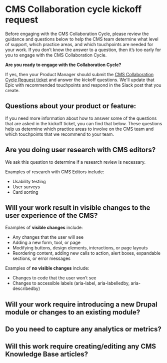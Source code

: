# CMS Collaboration cycle kickoff request
Before engaging with the CMS Collaboration Cycle, please review the guidance and questions below to help the CMS team determine what level of support, which practice areas, and which touchpoints are needed for your work. If you don’t know the answer to a question, then it’s too early for you to engage with the CMS Collaboration Cycle.

**Are you ready to engage with the Collaboration Cycle?**

If yes, then your Product Manager should submit the [CMS Collaboration Cycle Request ticket](https://github.com/department-of-veterans-affairs/va.gov-cms/issues/new?assignees=BerniXiongA6&labels=CMS+Team%2C+Needs+Analysis%2C+CMS-Collab-Cycle%2C+Epic&projects=&template=cms-collaboration-cycle-request.yml&title=CMS+Collaboration+Cycle+for+%5BTeam+Name%2C+Product+Name%2C+Feature+Name%5D) and answer the kickoff questions. We'll update that Epic with recommended touchpoints and respond in the Slack post that you create.

## Questions about your product or feature:
If you need more information about how to answer some of the questions that are asked in the kickoff ticket, you can find that below. These questions help us determine which practice areas to involve on the CMS team and which touchpoints that we recommend to your team.

## Are you doing user research with CMS editors?

We ask this question to determine if a research review is necessary.

Examples of research with CMS Editors include:

- Usability testing
- User surveys
- Card sorting
  
   
## Will your work result in visible changes to the user experience of the CMS?

Examples of **visible changes** include:

- Any changes that the user will see
- Adding a new form, tool, or page
- Modifying buttons, design elements, interactions, or page layouts
- Reordering content, adding new calls to action, alert boxes, expandable sections, or error messages

Examples of **no visible changes** include:

- Changes to code that the user won’t see
- Changes to accessible labels (aria-label, aria-labelledby, aria-describedby)
   
## Will your work require introducing a new Drupal module or changes to an existing module?


## Do you need to capture any analytics or metrics?


## Will this work require creating/editing any CMS Knowledge Base articles?
